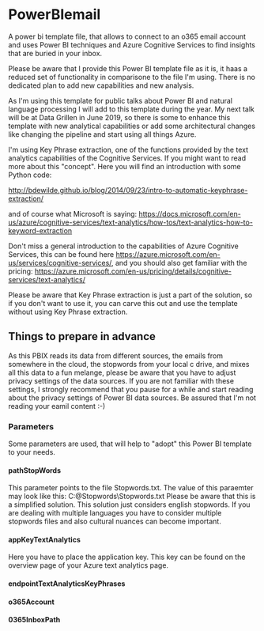 # PowerBIemail
A power bi template file, that allows to connect to an o365 email account and uses Power BI techniques and Azure Cognitive Services to find insights that are buried in your inbox.

Please be aware that I provide this Power BI template file as it is, it haas a reduced set of functionality in comparisone to the file I'm using. There is no dedicated plan to add new capabilities and new analysis. 

As I'm using this template for public talks about Power BI and natural language processing I will add to this template during the year. My next talk will be at Data Grillen in June 2019, so there is some to enhance this template with new analytical capabilities or add some architectural changes like changing the pipeline and start using all things Azure.

I'm using Key Phrase extraction, one of the functions provided by the text analytics capabilities of the Cognitive Services. If you might want to read more about this "concept". Here you will find an introduction with some Python code:

http://bdewilde.github.io/blog/2014/09/23/intro-to-automatic-keyphrase-extraction/

and of course what Microsoft is saying: 
https://docs.microsoft.com/en-us/azure/cognitive-services/text-analytics/how-tos/text-analytics-how-to-keyword-extraction


Don't miss a general introduction to the capabilities of Azure Cognitive Services, this can be found here https://azure.microsoft.com/en-us/services/cognitive-services/, and you should also get familiar with the pricing: https://azure.microsoft.com/en-us/pricing/details/cognitive-services/text-analytics/

Please be aware that Key Phrase extraction is just a part of the solution, so if you don't want to use it, you can carve this out and use the template without using Key Phrase extraction.
## Things to prepare in advance
As this PBIX reads its data from different sources, the emails from somewhere in the cloud, the stopwords from your local c drive, and mixes all this data to a fun melange, please be aware that you have to adjust privacy settings of the data sources. If you are not familiar with these settings, I strongly recommend that you pause for a while and start reading about the privacy settings of Power BI data sources. Be assured that I'm not reading your eamil content :-)

### Parameters
Some parameters are used, that will help to "adopt" this Power BI template to your needs.

#### pathStopWords
This parameter points to the file Stopwords.txt.
The value of this paraemter may look like this:
C:\@Stopwords\Stopwords.txt
Please be aware that this is a simplified solution. This solution just considers english stopwords. If you are dealing with multiple languages you have to consider multiple stopwords files and also cultural nuances can become important.
#### appKeyTextAnalytics
Here you have to place the application key. This key can be found on the overview page of your Azure text analytics page.  
#### endpointTextAnalyticsKeyPhrases

#### o365Account
#### 0365InboxPath
